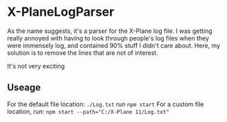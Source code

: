 # X-PlaneLogParser
As the name suggests, it's a parser for the X-Plane log file. I was getting really annoyed with having to look through people's log files when they were immensely log, and contained 90% stuff I didn't care about. Here, my solution is to remove the lines that are not of interest.

It's not very exciting

## Useage
For the default file location: ``./Log.txt`` run
```npm start```
For a custom file location, run:
```npm start --path="C:/X-Plane 11/Log.txt"```
